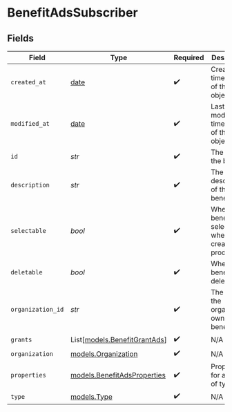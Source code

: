 # BenefitAdsSubscriber


## Fields

| Field                                                                | Type                                                                 | Required                                                             | Description                                                          |
| -------------------------------------------------------------------- | -------------------------------------------------------------------- | -------------------------------------------------------------------- | -------------------------------------------------------------------- |
| `created_at`                                                         | [date](https://docs.python.org/3/library/datetime.html#date-objects) | :heavy_check_mark:                                                   | Creation timestamp of the object.                                    |
| `modified_at`                                                        | [date](https://docs.python.org/3/library/datetime.html#date-objects) | :heavy_check_mark:                                                   | Last modification timestamp of the object.                           |
| `id`                                                                 | *str*                                                                | :heavy_check_mark:                                                   | The ID of the benefit.                                               |
| `description`                                                        | *str*                                                                | :heavy_check_mark:                                                   | The description of the benefit.                                      |
| `selectable`                                                         | *bool*                                                               | :heavy_check_mark:                                                   | Whether the benefit is selectable when creating a product.           |
| `deletable`                                                          | *bool*                                                               | :heavy_check_mark:                                                   | Whether the benefit is deletable.                                    |
| `organization_id`                                                    | *str*                                                                | :heavy_check_mark:                                                   | The ID of the organization owning the benefit.                       |
| `grants`                                                             | List[[models.BenefitGrantAds](../models/benefitgrantads.md)]         | :heavy_check_mark:                                                   | N/A                                                                  |
| `organization`                                                       | [models.Organization](../models/organization.md)                     | :heavy_check_mark:                                                   | N/A                                                                  |
| `properties`                                                         | [models.BenefitAdsProperties](../models/benefitadsproperties.md)     | :heavy_check_mark:                                                   | Properties for a benefit of type `ads`.                              |
| `type`                                                               | [models.Type](../models/type.md)                                     | :heavy_check_mark:                                                   | N/A                                                                  |